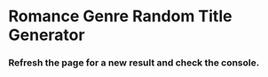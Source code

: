 
<!DOCTYPE html>
<html>
<head>
	<title>Genre Title Generator</title>
</head>
<body>
<h1>Romance Genre Random Title Generator</h1>
<h3>Refresh the page for a new result and check the console.</h3>
<!-- <button type="button" onclick="clickHandler()">Generate</button>
<script type="text/javascript">
	var myPhrase = "Hello, World"
	console.log(myPhrase)
</script> -->
<script>
var romanceLocationsArray = ["Indian Resturaunt","New Delhi","Bora Bora","Junlge","coffee shop","Eiffle Tower","Statue of Liberty", "vineyard","bar"]
var romanceAdjectiveAdverbArray = ["casualy","dashingly","hopelessly","intrigued","elegantly","urgent","eagerly","bravely","happily","crazily"]
var romanceTimeOfDayArray = ["noon","evening","Night","dawn","Dusk","midnight","morning","afternnon","mid day","twilight"]
var romanceRandomLocation = romanceLocationsArray[Math.floor(Math.random() * 10)]
var romanceRandomAdjectiveAdverb = romanceAdjectiveAdverbArray[Math.floor(Math.random() * 10)]
var romanceRandomTimeOfDay = romanceTimeOfDayArray[Math.floor(Math.random() * 10)]
var genreTitleGenerator = romanceRandomLocation + " is " + romanceRandomAdjectiveAdverb + " at " + romanceRandomTimeOfDay
console.log(genreTitleGenerator)
</script>
<!-- <script>
    function clickHandler() {
      alert(genreTitleGenerator);
    }
</script> -->
</body>
</html>
